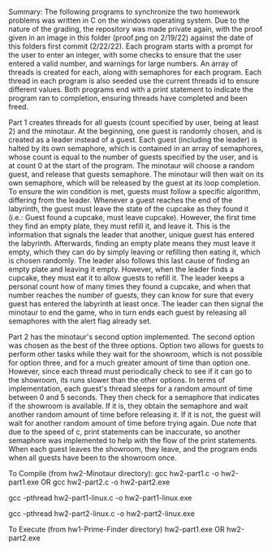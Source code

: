 Summary:
The following programs to synchronize the two homework problems was written in C on the windows operating system. Due to the nature of the grading, the repository was made private again, with the proof given in an image in this folder (proof.png on 2/19/22) against the date of this folders first commit (2/22/22). Each program starts with a prompt for the user to enter an integer, with some checks to ensure that the user entered a valid number, and warnings for large numbers. An array of threads is created for each, along with semaphores for each program. Each thread in each program is also seeded use the current threads id to ensure different values. Both programs end with a print statement to indicate the program ran to completion, ensuring threads have completed and been freed.

Part 1 creates threads for all guests (count specified by user, being at least 2) and the minotaur. At the beginning, one guest is randomly chosen, and is created as a leader instead of a guest. Each guest (including the leader) is halted by its own semaphore, which is contained in an array of semaphores, whose count is equal to the number of guests specified by the user, and is at count 0 at the start of the program. The minotaur will choose a random guest, and release that guests semaphore. The minotaur will then wait on its own semaphore, which will be released by the guest at its loop completion. To ensure the win condition is met, guests must follow a specific algorithm, differing from the leader. Whenever a guest reaches the end of the labyrinth, the guest must leave the state of the cupcake as they found it (i.e.: Guest found a cupcake, must leave cupcake). However, the first time they find an empty plate, they must refill it, and leave it. This is the information that signals the leader that another, unique guest has entered the labyrinth. Afterwards, finding an empty plate means they must leave it empty, which they can do by simply leaving or refilling then eating it, which is chosen randomly. The leader also follows this last cause of finding an empty plate and leaving it empty. However, when the leader finds a cupcake, they must eat it to allow guests to refill it. The leader keeps a personal count how of many times they found a cupcake, and when that number reaches the number of guests, they can know for sure that every guest has entered the labyrinth at least once. The leader can then signal the minotaur to end the game, who in turn ends each guest by releasing all semaphores with the alert flag already set.

Part 2 has the minotaur's second option implemented. The second option was chosen as the best of the three options. Option two allows for guests to perform other tasks while they wait for the showroom, which is not possible for option three, and for a much greater amount of time than option one. However, since each thread must periodically check to see if it can go to the showroom, its runs slower than the other options. In terms of implementation, each guest's thread sleeps for a random amount of time between 0 and 5 seconds. They then check for a semaphore that indicates if the showroom is available. If it is, they obtain the semaphore and wait another random amount of time before releasing it. If it is not, the guest will wait for another random amount of time before trying again. Due note that due to the speed of c, print statements can be inaccurate, so another semaphore was implemented to help with the flow of the print statements. When each guest leaves the showroom, they leave, and the program ends when all guests have been to the showroom once.

To Compile (from hw2-Minotaur directory):
gcc hw2-part1.c -o hw2-part1.exe
OR
gcc hw2-part2.c -o hw2-part2.exe

gcc -pthread hw2-part1-linux.c -o hw2-part1-linux.exe

gcc -pthread hw2-part2-linux.c -o hw2-part2-linux.exe

To Execute (from hw1-Prime-Finder directory)
hw2-part1.exe
OR
hw2-part2.exe